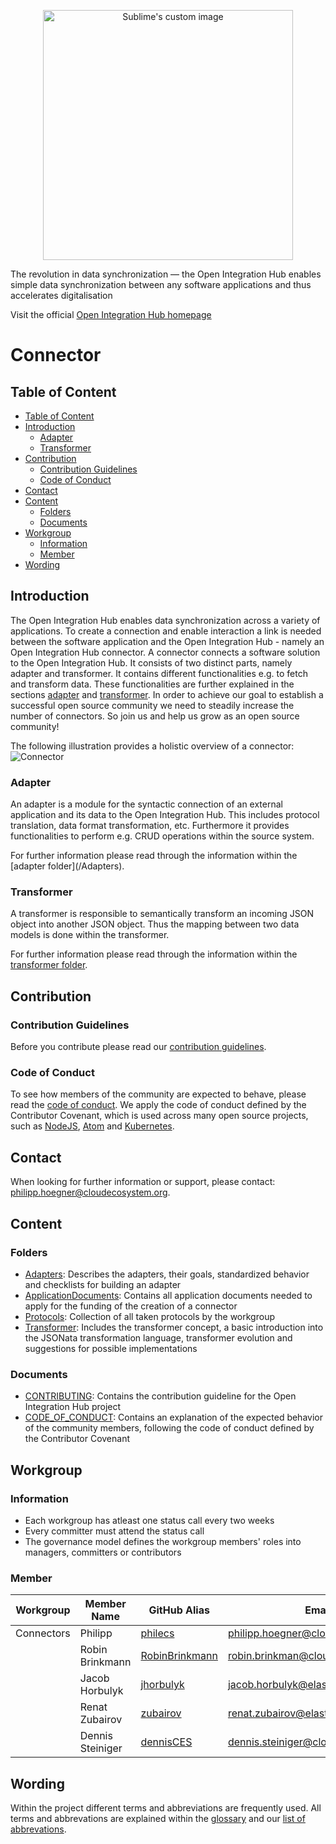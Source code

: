 <p align="center">
  <img src="https://github.com/openintegrationhub/Connectors/blob/master/Assets/medium-oih-einzeilig-zentriert.jpg" alt="Sublime's custom image" width="400"/>


The revolution in data synchronization — the Open Integration Hub enables simple data synchronization between any software applications and thus accelerates digitalisation

Visit the official [Open Integration Hub homepage](https://www.openintegrationhub.de/)

# Connector

## Table of Content

<!-- TOC depthFrom:2 depthTo:6 withLinks:1 updateOnSave:1 orderedList:0 -->

- [Table of Content](#table-of-content)
- [Introduction](#introduction)
	- [Adapter](#adapter)
	- [Transformer](#transformer)
- [Contribution](#contribution)
	- [Contribution Guidelines](#contribution-guidelines)
	- [Code of Conduct](#code-of-conduct)
- [Contact](#contact)
- [Content](#content)
	- [Folders](#folders)
	- [Documents](#documents)
- [Workgroup](#workgroup)
	- [Information](#information)
	- [Member](#member)
- [Wording](#wording)

<!-- /TOC -->


## Introduction

The Open Integration Hub enables data synchronization across a variety of applications. To create a connection and enable interaction a link is needed between the software application and the Open Integration Hub - namely an Open Integration Hub connector.
A connector connects a software solution to the Open Integration Hub. It consists of two distinct parts, namely adapter and transformer.  It contains different functionalities e.g. to fetch and transform data. These functionalities are further explained in the sections [adapter](#adapter) and [transformer](#transformer). In order to achieve our goal to establish a successful open source community we need to steadily increase the number of connectors. So join us and help us grow as an open source community!


The following illustration provides a holistic overview of a connector:
![Connector](Assets/ConnectorsV2.svg)

### Adapter

An adapter is a module for the syntactic connection of an external application and its data to the Open Integration Hub. This includes protocol translation, data format transformation, etc.
Furthermore it provides functionalities to perform e.g. CRUD operations within the source system.
<p/>
For further information please read through the information within the [adapter folder](/Adapters).


### Transformer

A transformer is responsible to semantically transform an incoming JSON object into another JSON object. Thus the mapping between two data models is done within the transformer.

For further information please read through the information within the [transformer folder](/Transformer).


## Contribution
### Contribution Guidelines
Before you contribute please read our [contribution guidelines](CONTRIBUTING.md).

### Code of Conduct

To see how members of the community are expected to behave, please read the [code of conduct](CODE_OF_CONDUCT.md). We apply the code of conduct defined by the Contributor Covenant, which is used across many open source projects, such as [NodeJS](https://github.com/nodejs/node), [Atom](https://github.com/atom/atom) and [Kubernetes](https://github.com/kubernetes/kubernetes).

## Contact
When looking for further information or support, please contact: philipp.hoegner@cloudecosystem.org.

## Content
### Folders

- [Adapters](Adapters): Describes the adapters, their goals, standardized behavior and checklists for building an adapter
- [ApplicationDocuments](ApplicationDocuments): Contains all application documents needed to apply for the funding of the creation of a connector
- [Protocols](Protocols): Collection of all taken protocols by the workgroup
- [Transformer](Transformer): Includes the transformer concept, a basic introduction into the JSONata transformation language,  transformer evolution and suggestions for possible implementations

### Documents
- [CONTRIBUTING](CONTRIBUTING.md): Contains the contribution guideline for the Open Integration Hub project
- [CODE_OF_CONDUCT](CODE_OF_CONDUCT.md): Contains an explanation of the expected behavior of the community members, following  the code of conduct defined by the Contributor Covenant

## Workgroup
### Information
- Each workgroup has atleast one status call every two weeks
- Every committer must attend the status call
- The governance model defines the workgroup members' roles into managers, committers or contributors

### Member
| Workgroup  | Member Name |GitHub Alias|Email| Role |
| --- | --- | --- | --- | --- |
| Connectors  | Philipp|[philecs](https://github.com/philecs)|philipp.hoegner@cloudecosystem.org| **Manager**  |
|  | Robin Brinkmann |[RobinBrinkmann](https://github.com/RobinBrinkmann)|robin.brinkman@cloudecosystem.org | Committer   |
|  | Jacob Horbulyk |[jhorbulyk](https://github.com/jhorbulyk)|jacob.horbulyk@elastic.io| Committer   |
|  | Renat Zubairov|[zubairov](https://github.com/zubairov)|renat.zubairov@elastic.io| Contributor   |
|  | Dennis Steiniger|[dennisCES](https://github.com/dennisCES)|dennis.steiniger@cloudecosystem.org| Contributor   |

## Wording
Within the project different terms and abbreviations are frequently used. All terms and abbrevations are explained within the [glossary](https://github.com/openintegrationhub/Connectors/wiki/Glossary) and our [list of abbrevations](https://github.com/openintegrationhub/Connectors/wiki/Abbreviations).
